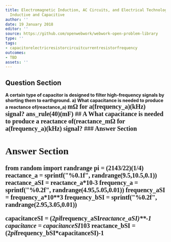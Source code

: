 ```yaml
---
title: Electromagnetic Induction, AC Circuits, and Electrical Technologies - Reactance,
  Inductive and Capacitive
author: ''
date: 19 January 2018
editor: ''
source: https://github.com/openwebwork/webwork-open-problem-library
type: ''
tags:
- capacitorelectricresistorcircuitcurrentresistorfrequency
outcomes:
- TBD
assets: ''
---
```


## Question Section 

<b>
A certain type of capacitor is designed to filter high-frequency signals by shorting them to earthground.
a) What capacitance is needed to produce a reactance of(reactance_a) <span style="font-family: 'Times'; font-size: 20px";>m&Omega;<span> for a(frequency_a)(kHz) signal?
ans_rule(40)(mF)
## A
What capacitance is needed to produce a reactance of(reactance_<span style="font-family: 'Times'; font-size: 20px";>m&Omega;<span> for a(frequency_a)(kHz) signal?
### Answer Section


## Answer Section

from random import randrange
pi = (2143/22)**(1/4)
reactance_a = sprintf("%0.1f", randrange(9.5,10.5,0.1))
reactance_aSI = reactance_a*10**-3
frequency_a = sprintf("%0.2f", randrange(4.95,5.05,0.01))
frequency_aSI = frequency_a*10**3
frequency_bSI = sprintf("%0.2f", randrange(2.95,3.05,0.01))

capacitanceSI = (2*pi*frequency_aSI*reactance_aSI)**-1
capacitance = capacitanceSI*10**3
reactance_bSI = (2*pi*frequency_bSI*capacitanceSI)**-1